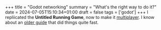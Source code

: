 +++
title = "Godot networking"
summary = "What's the right way to do it?"
date = 2024-07-05T15:10:34+01:00
draft = false
tags = ['godot']
+++
I repliicated the **Untitled Running Game**, now to make it [multiplayer](https://www.youtube.com/watch?v=ZF2E12apggU&list=PLRdlA0DoNf6_vWj7grJETu-m0HfUQV94L).
I know about an [older guide](https://www.youtube.com/watch?v=lpkaMKE081M&list=PL6bQeQE-ybqDmGuN7Nz4ZbTAqyCMyEHQa) that did things quite fast.
